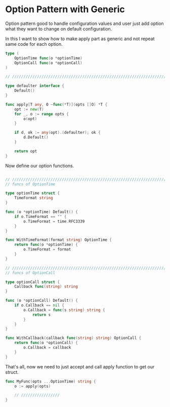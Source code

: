 # Option Pattern with Generic

Option pattern good to handle configuration values and user just add option what they want to change on default configuration.

In this I want to show how to make apply part as generic and not repeat same code for each option.

```go
type (
	OptionTime func(o *optionTime)
	OptionCall func(o *optionCall)
)

// ///////////////////////////////////////////////////////////////////////////

type defaulter interface {
	Default()
}

func apply[T any, O ~func(*T)](opts []O) *T {
	opt := new(T)
	for _, o := range opts {
		o(opt)
	}

	if d, ok := any(opt).(defaulter); ok {
		d.Default()
	}

	return opt
}
```

Now define our option functions.

```go

// ///////////////////////////////////////////////////////////////////////////
// funcs of OptionTime

type optionTime struct {
	TimeFormat string
}

func (o *optionTime) Default() {
	if o.TimeFormat == "" {
		o.TimeFormat = time.RFC3339
	}
}

func WithTimeFormat(format string) OptionTime {
	return func(o *optionTime) {
		o.TimeFormat = format
	}
}

// ///////////////////////////////////////////////////////////////////////////
// funcs of OptionCall

type optionCall struct {
	Callback func(string) string
}

func (o *optionCall) Default() {
	if o.Callback == nil {
		o.Callback = func(s string) string {
			return s
		}
	}
}

func WithCallback(callback func(string) string) OptionCall {
	return func(o *optionCall) {
		o.Callback = callback
	}
}
```

That's all, now we need to just accept and call apply function to get our struct.

```go
func MyFunc(opts ...OptionTime) string {
	o := apply(opts)

	// /////////////////
}
```
